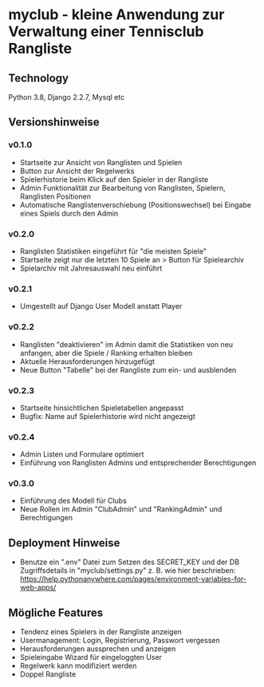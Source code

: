 # myclub - kleine Anwendung zur Verwaltung einer Tennisclub Rangliste

## Technology
Python 3.8, Django 2.2.7, Mysql etc

## Versionshinweise

### v0.1.0
* Startseite zur Ansicht von Ranglisten und Spielen
* Button zur Ansicht der Regelwerks
* Spielerhistorie beim Klick auf den Spieler in der Rangliste
* Admin Funktionalität zur Bearbeitung von Ranglisten, Spielern, Ranglisten Positionen
* Automatische Ranglistenverschiebung (Positionswechsel) bei Eingabe eines Spiels durch den Admin

### v0.2.0
* Ranglisten Statistiken eingeführt für "die meisten Spiele"
* Startseite zeigt nur die letzten 10 Spiele an > Button für Spielearchiv
* Spielarchiv mit Jahresauswahl neu einführt 

### v0.2.1
* Umgestellt auf Django User Modell anstatt Player

### v0.2.2
* Ranglisten "deaktivieren" im Admin damit die Statistiken von neu anfangen, aber die Spiele / Ranking erhalten bleiben
* Aktuelle Herausforderungen hinzugefügt
* Neue Button "Tabelle" bei der Rangliste zum ein- und ausblenden

### v0.2.3
* Startseite hinsichtlichen Spieletabellen angepasst
* Bugfix: Name auf Spielerhistorie wird nicht angezeigt

### v0.2.4
* Admin Listen und Formulare optimiert
* Einführung von Ranglisten Admins und entsprechender Berechtigungen

### v0.3.0
* Einführung des Modell für Clubs
* Neue Rollen im Admin "ClubAdmin" und "RankingAdmin" und Berechtigungen

## Deployment Hinweise
* Benutze ein ".env" Datei zum Setzen des SECRET_KEY und der DB Zugriffsdetails in "myclub/settings.py" z. B. wie hier beschrieben:
https://help.pythonanywhere.com/pages/environment-variables-for-web-apps/

## Mögliche Features
* Tendenz eines Spielers in der Rangliste anzeigen
* Usermanagement: Login, Registrierung, Passwort vergessen
* Herausforderungen aussprechen und anzeigen
* Spieleingabe Wizard für eingeloggten User
* Regelwerk kann modifiziert werden
* Doppel Rangliste
